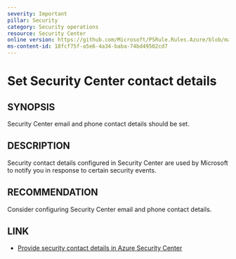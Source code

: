 ```yaml
---
severity: Important
pillar: Security
category: Security operations
resource: Security Center
online version: https://github.com/Microsoft/PSRule.Rules.Azure/blob/main/docs/en/rules/Azure.SecurityCenter.Contact.md
ms-content-id: 18fcf75f-a5e6-4a34-baba-74bd49502cd7
---
```


# Set Security Center contact details

## SYNOPSIS

Security Center email and phone contact details should be set.

## DESCRIPTION

Security contact details configured in Security Center are used by Microsoft to notify you in response to certain security events.

## RECOMMENDATION

Consider configuring Security Center email and phone contact details.

## LINK

- [Provide security contact details in Azure Security Center](https://docs.microsoft.com/en-us/azure/security-center/security-center-provide-security-contact-details)
